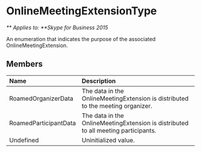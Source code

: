 
# OnlineMeetingExtensionType


_** Applies to: **Skype for Business 2015_

An enumeration that indicates the purpose of the associated OnlineMeetingExtension.

## Members



| <strong>Name</strong> | <strong>Description</strong>                                                       |
|:----------------------|:-----------------------------------------------------------------------------------|
| RoamedOrganizerData   | The data in the OnlineMeetingExtension is distributed to the meeting organizer.    |
| RoamedParticipantData | The data in the OnlineMeetingExtension is distributed to all meeting participants. |
| Undefined             | Uninitialized value.                                                               |

